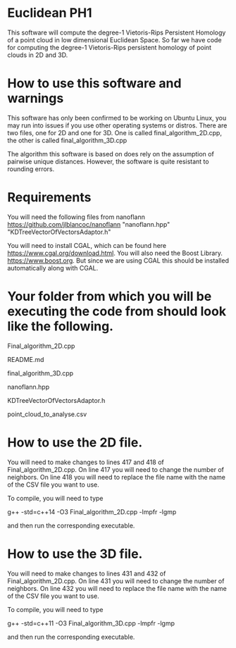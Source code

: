 # Euclidean PH1
This software will compute the degree-1 Vietoris-Rips Persistent Homology of a point cloud in low dimensional Euclidean Space. So far we have code for computing the degree-1 Vietoris-Rips persistent homology of point clouds in 2D and 3D. 

# How to use this software and warnings
This software has only been confirmed to be working on Ubuntu Linux, you may run into issues if you use other operating systems or distros. There are two files, one for 2D and one for 3D. One is called final_algorithm_2D.cpp, the other is called final_algorithm_3D.cpp

The algorithm this software is based on does rely on the assumption of pairwise unique distances. However, the software is quite resistant to rounding errors. 

# Requirements 
You will need the following files from nanoflann  https://github.com/jlblancoc/nanoflann
"nanoflann.hpp"
"KDTreeVectorOfVectorsAdaptor.h"

You will need to install CGAL, which can be found here https://www.cgal.org/download.html.
You will also need the Boost Library. https://www.boost.org. But since we are using CGAL this should be installed automatically along with CGAL.

# Your folder from which you will be executing the code from should look like the following. 

Final_algorithm_2D.cpp

README.md

final_algorithm_3D.cpp

nanoflann.hpp

KDTreeVectorOfVectorsAdaptor.h

point_cloud_to_analyse.csv

# How to use the 2D file. 
You will need to make changes to lines 417 and 418 of Final_algorithm_2D.cpp. 
On line 417 you will need to change the number of neighbors.
On line 418 you will need to replace the file name with the name of the CSV file you want to use. 

To compile, you will need to type

g++ -std=c++14 -O3 Final_algorithm_2D.cpp -lmpfr -lgmp

and then run the corresponding executable. 

# How to use the 3D file. 
You will need to make changes to lines 431 and 432 of Final_algorithm_2D.cpp. 
On line 431 you will need to change the number of neighbors.
On line 432 you will need to replace the file name with the name of the CSV file you want to use. 

To compile, you will need to type

g++ -std=c++11 -O3 Final_algorithm_3D.cpp -lmpfr -lgmp

and then run the corresponding executable. 



